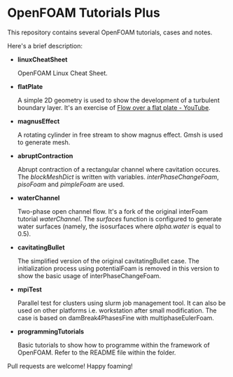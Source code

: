 # OpenFOAM Tutorials Plus
This repository contains several OpenFOAM tutorials, cases and notes.

Here's a brief description:

* **linuxCheatSheet**

  OpenFOAM Linux Cheat Sheet.

* **flatPlate**

  A simple 2D geometry is used to show the development of a turbulent boundary layer. It's an exercise of [Flow over a flat plate - YouTube](https://youtu.be/69Nna1UjICI).

* **magnusEffect**

  A rotating cylinder in free stream to show magnus effect. Gmsh is used to generate mesh.

* **abruptContraction**

  Abrupt contraction of a rectangular channel where cavitation occures. The *blockMeshDict* is written with variables. *interPhaseChangeFoam*, *pisoFoam* and  *pimpleFoam* are used.

* **waterChannel**

  Two-phase open channel flow. It's a fork  of the original interFoam tutorial *waterChannel*. The *surfaces* function is configured to generate water surfaces (namely, the isosurfaces where *alpha.water* is equal to 0.5). 

* **cavitatingBullet**

  The simplified version of the original cavitatingBullet case. The initialization process using potentialFoam is removed in this version to show the basic usage of interPhaseChangeFoam. 

* **mpiTest**
 
  Parallel test for clusters using slurm job management tool. It can also be used on other platforms i.e. workstation after small modification. The case is based on damBreak4PhasesFine with multiphaseEulerFoam. 

* **programmingTutorials**

  Basic tutorials to show how to programme within the framework of OpenFOAM. Refer to the README file within the folder.

Pull requests are welcome! Happy foaming!
